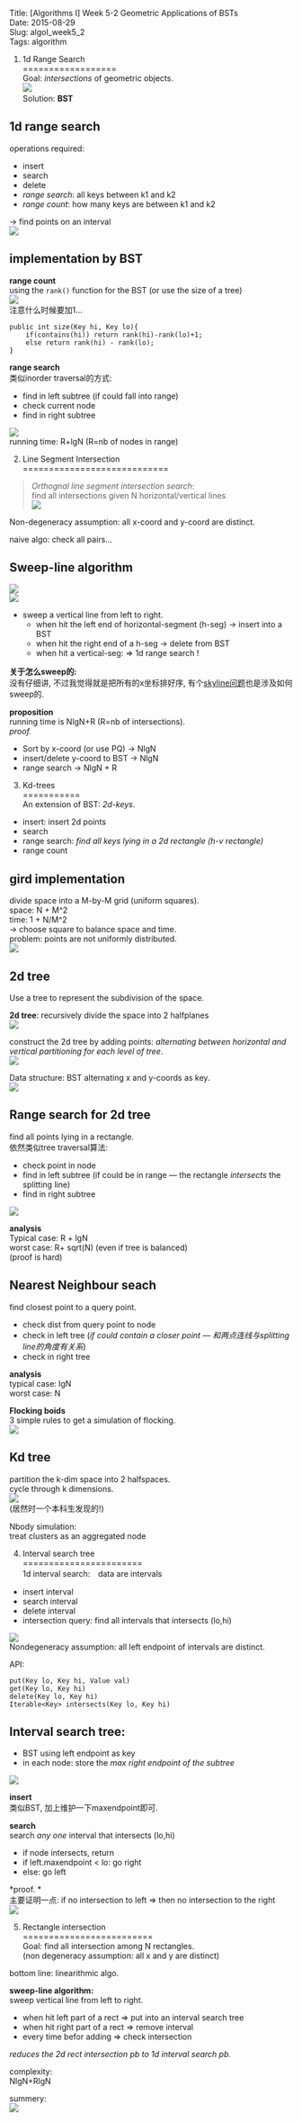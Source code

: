 Title: [Algorithms I] Week 5-2 Geometric Applications of BSTs   
Date: 2015-08-29   
Slug:  algoI_week5_2    
Tags: algorithm       
   
   
1. 1d Range Search   
==================   
Goal: *intersections* of geometric objects.    
![](algoI_week5_2/pasted_image.png)   
Solution: **BST**   
   
1d range search   
---------------   
operations required:    
   
* insert   
* search   
* delete   
* *range search*: all keys between k1 and k2   
* *range count*: how many keys are between k1 and k2   
   
→ find points on an interval    
![](algoI_week5_2/pasted_image001.png)   
   
implementation by BST   
---------------------   
**range count**   
using the ``rank()`` function for the BST (or use the size of a tree)   
![](algoI_week5_2/pasted_image002.png)   
注意什么时候要加1...   
   
	public int size(Key hi, Key lo){   
		if(contains(hi)) return rank(hi)-rank(lo)+1;   
		else return rank(hi) - rank(lo);   
	}   
   
   
**range search**   
类似inorder traversal的方式:    
   
* find in left subtree (if could fall into range)   
* check current node   
* find in right subtree   
   
![](algoI_week5_2/pasted_image003.png)   
running time: R+lgN (R=nb of nodes in range)   
   
2. Line Segment Intersection   
============================   
>*Orthognal line segment intersection search*:    
find all intersections given N horizontal/vertical lines   
![](algoI_week5_2/pasted_image005.png)   
   
Non-degeneracy assumption: all x-coord and y-coord are distinct.    
   
naive algo: check all pairs...   
   
Sweep-line algorithm   
--------------------   
![](algoI_week5_2/pasted_image006.png)   
![](algoI_week5_2/pasted_image007.png)   
   
   
* sweep a vertical line from left to right.    
	* when hit the left end of horizontal-segment (h-seg) → insert into a BST   
	* when hit the right end of a h-seg → delete from BST   
	* when hit a vertical-seg: ⇒ 1d range search !    
   
   
**关于怎么sweep的:**   
没有仔细讲, 不过我觉得就是把所有的x坐标排好序, 有个[skyline问题](https://leetcode.com/problems/the-skyline-problem/)也是涉及如何sweep的.   
   
**proposition**   
running time is NlgN+R (R=nb of intersections).    
*proof.*   
   
* Sort by x-coord (or use PQ) → NlgN   
* insert/delete y-coord to BST → NlgN   
* range search → NlgN + R   
   
   
3. Kd-trees   
===========   
An extension of BST: *2d-keys*.    
   
* insert: insert 2d points   
* search   
* range search: *find all keys lying in a 2d rectangle (h-v rectangle)*   
* range count   
   
   
gird implementation   
-------------------   
divide space into a M-by-M grid (uniform squares).   
space: N + M^2   
time: 1 + N/M^2    
→ choose square to balance space and time.    
problem: points are not uniformly distributed.    
![](algoI_week5_2/pasted_image008.png)   
   
2d tree   
-------   
Use a tree to represent the subdivision of the space.    
   
**2d tree**: recursively divide the space into 2 halfplanes   
![](algoI_week5_2/pasted_image009.png)   
   
construct the 2d tree by adding points: *alternating between horizontal and vertical partitioning for each level of tree*.    
![](algoI_week5_2/pasted_image010.png)   
   
Data structure: BST alternating x and y-coords as key.    
![](algoI_week5_2/pasted_image011.png)   
   
   
Range search for 2d tree   
------------------------   
find all points lying in a rectangle.    
依然类似tree traversal算法:   
   
* check point in node   
* find in left subtree (if could be in range — the rectangle *intersects* the splitting line)   
* find in right subtree   
   
![](algoI_week5_2/pasted_image012.png)   
   
**analysis**   
Typical case: R + lgN   
worst case: R+ sqrt(N) (even if tree is balanced)   
(proof is hard)   
   
Nearest Neighbour seach   
-----------------------   
find closest point to a query point.    
   
* check dist from query point to node   
* check in left tree (*if could contain a closer point — 和两点连线与splitting line的角度有关系*)   
* check in right tree   
   
   
**analysis**   
typical case: lgN   
worst case: N   
   
**Flocking boids**   
3 simple rules to get a simulation of flocking.    
![](algoI_week5_2/pasted_image013.png)   
   
Kd tree   
-------   
partition the k-dim space into 2 halfspaces.    
cycle through k dimensions.   
![](algoI_week5_2/pasted_image014.png)   
(居然时一个本科生发现的!)   
   
Nbody simulation:   
treat clusters as an aggregated node   
   
4. Interval search tree   
=======================   
1d interval search:　data are intervals   
   
* insert interval    
* search interval   
* delete interval   
* intersection query: find all intervals that intersects (lo,hi)   
   
![](algoI_week5_2/pasted_image015.png)   
Nondegeneracy assumption: all left endpoint of intervals are distinct.    
   
API:   
   
	put(Key lo, Key hi, Value val)   
	get(Key lo, Key hi)   
	delete(Key lo, Key hi)   
	Iterable<Key> intersects(Key lo, Key hi)   
   
   
Interval search tree:   
---------------------   
   
* BST using left endpoint as key   
* in each node: store the *max right endpoint of the subtree*   
   
![](algoI_week5_2/pasted_image016.png)   
   
**insert**   
类似BST, 加上维护一下maxendpoint即可.   
   
**search**   
search *any one* interval that intersects (lo,hi)   
   
* if node intersects, return   
* if left.maxendpoint < lo: go right   
* else: go left   
   
*proof. *   
主要证明一点: if no intersection to left ⇒ then no intersection to the right   
![](algoI_week5_2/pasted_image018.png)   
   
5. Rectangle intersection   
=========================   
Goal:  find all intersection among N rectangles.    
(non degeneracy assumption: all x and y are distinct)    
   
bottom line: linearithmic algo.    
   
**sweep-line algorithm:**   
sweep vertical line from left to right.    
   
* when hit left part of a rect ⇒ put into an interval search tree   
* when hit right part of a rect ⇒ remove interval   
* every time befor adding ⇒ check intersection   
   
   
*reduces the 2d rect intersection pb to 1d interval search pb.*    
   
complexity:    
NlgN+RlgN   
   
summery:    
![](algoI_week5_2/pasted_image019.png)   
